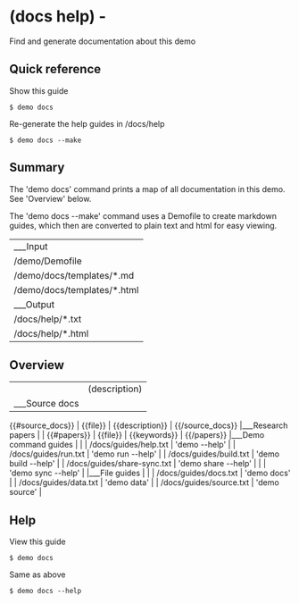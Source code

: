 # (docs help) -

Find and generate documentation about this demo

## Quick reference

Show this guide

```
$ demo docs
```

Re-generate the help guides in /docs/help

```
$ demo docs --make
```

## Summary

The 'demo docs' command prints a map of all documentation in this demo. See 'Overview' below.

The 'demo docs --make' command uses a Demofile to create markdown guides, which then are converted to plain text and html for easy viewing.

|                             |
| --------------------------- |
| ___Input                    |
| /demo/Demofile              |
| /demo/docs/templates/*.md   |
| /demo/docs/templates/*.html |
| ___Output                   |
| /docs/help/*.txt            |
| /docs/help/*.html           |

## Overview

|                              |                      |
| ---------------------------- | -------------------- |
|                              | (description)        |
|___Source docs                |                      |
{{#source_docs}}
| {{file}}                     | {{description}}      |
{{/source_docs}}
|___Research papers            |                      |
{{#papers}}
| {{file}}                     | {{keywords}}         |
{{/papers}}
|___Demo command guides        |                      |
| /docs/guides/help.txt        | 'demo --help'        |
| /docs/guides/run.txt         | 'demo run --help'    |
| /docs/guides/build.txt       | 'demo build --help'  |
| /docs/guides/share-sync.txt  | 'demo share --help'  |
|                              | 'demo sync --help'   |
|___File guides                |                      |
| /docs/guides/docs.txt        | 'demo docs'          |
| /docs/guides/data.txt        | 'demo data'          |
| /docs/guides/source.txt      | 'demo source'        |

## Help

View this guide

```
$ demo docs
```

Same as above

```
$ demo docs --help
```
